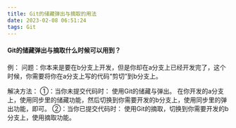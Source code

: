 ```yaml
---
title: Git的储藏弹出与摘取的用法
date: 2023-02-08 06:51:24
tags: Git
---
```


#### Git的储藏弹出与摘取什么时候可以用到？
例：
问题：你本来是要在b分支上开发，但是你却在a分支上已经开发完了，这个时候，你需要将你在a分支上写的代码“剪切”到b分支上。

解决方法：
①：当你未提交代码时：
使用Git的储藏与弹出。 在你开发的a分支上，使用同步里的储藏功能，然后切换到你需要开发的b分支上，使用同步里的弹出功能，即可。
②：当你已提交代码时：
使用Git的摘取，切换到你需要开发的b分支上，使用摘取功能。
